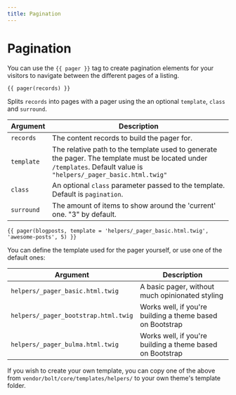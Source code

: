 ```yaml
---
title: Pagination
---
```

Pagination
==========

You can use the `{{ pager }}` tag to create pagination elements for your
visitors to navigate between the different pages of a listing.

```twig
{{ pager(records) }}
```

Splits `records` into pages with a pager using the an optional `template`,
`class` and `surround`.

| Argument       | Description |
|----------------|-------------|
| `records`      | The content records to build the pager for. |
| `template`     | The relative path to the template used to generate the pager. The template must be located under `/templates`. Default value is `"helpers/_pager_basic.html.twig"`  |
| `class `       | An optional `class` parameter passed to the template. Default is `pagination`. |
| `surround`     | The amount of items to show around the 'current' one. "3" by default. |

```twig
{{ pager(blogposts, template = 'helpers/_pager_basic.html.twig', 'awesome-posts', 5) }}
```

You can define the template used for the pager yourself, or use one of the
default ones:

| Argument       | Description |
|----------------|-------------|
| `helpers/_pager_basic.html.twig` | A basic pager, without much opinionated styling |
| `helpers/_pager_bootstrap.html.twig`     | Works well, if you're building a theme based on Bootstrap   |
| `helpers/_pager_bulma.html.twig `       | Works well, if you're building a theme based on Bootstrap |

If you wish to create your own template, you can copy one of the above from
`vendor/bolt/core/templates/helpers/` to your own theme's template folder.
